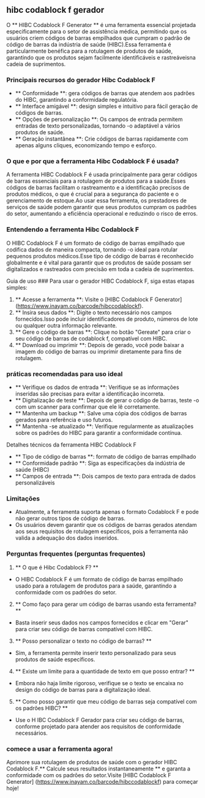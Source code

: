 ## hibc codablock f gerador

O ** HIBC Codablock F Generator ** é uma ferramenta essencial projetada especificamente para o setor de assistência médica, permitindo que os usuários criem códigos de barras empilhados que cumpram o padrão de código de barras da indústria de saúde (HIBC).Essa ferramenta é particularmente benéfica para a rotulagem de produtos de saúde, garantindo que os produtos sejam facilmente identificáveis ​​e rastreáveis ​​na cadeia de suprimentos.

### Principais recursos do gerador Hibc Codablock F
- ** Conformidade **: gera códigos de barras que atendem aos padrões do HIBC, garantindo a conformidade regulatória.
- ** Interface amigável **: design simples e intuitivo para fácil geração de códigos de barras.
- ** Opções de personalização **: Os campos de entrada permitem entradas de texto personalizadas, tornando -o adaptável a vários produtos de saúde.
- ** Geração instantânea **: Crie códigos de barras rapidamente com apenas alguns cliques, economizando tempo e esforço.

### O que e por que a ferramenta Hibc Codablock F é usada?
A ferramenta HIBC Codablock F é usada principalmente para gerar códigos de barras essenciais para a rotulagem de produtos para a saúde.Esses códigos de barras facilitam o rastreamento e a identificação precisos de produtos médicos, o que é crucial para a segurança do paciente e o gerenciamento de estoque.Ao usar essa ferramenta, os prestadores de serviços de saúde podem garantir que seus produtos cumpram os padrões do setor, aumentando a eficiência operacional e reduzindo o risco de erros.

### Entendendo a ferramenta Hibc Codablock F
O HIBC Codablock F é um formato de código de barras empilhado que codifica dados de maneira compacta, tornando -o ideal para rotular pequenos produtos médicos.Esse tipo de código de barras é reconhecido globalmente e é vital para garantir que os produtos de saúde possam ser digitalizados e rastreados com precisão em toda a cadeia de suprimentos.

Guia de uso ###
Para usar o gerador HIBC Codablock F, siga estas etapas simples:
1. ** Acesse a ferramenta **: Visite o [HIBC Codablock F Generator] (https://www.inayam.co/barcode/hibccodablockf).
2. ** Insira seus dados **: Digite o texto necessário nos campos fornecidos.Isso pode incluir identificadores de produto, números de lote ou qualquer outra informação relevante.
3. ** Gere o código de barras **: Clique no botão "Gereate" para criar o seu código de barras de codablock f, compatível com HIBC.
4. ** Download ou imprimir **: Depois de gerado, você pode baixar a imagem do código de barras ou imprimir diretamente para fins de rotulagem.

### práticas recomendadas para uso ideal
- ** Verifique os dados de entrada **: Verifique se as informações inseridas são precisas para evitar a identificação incorreta.
- ** Digitalização de teste **: Depois de gerar o código de barras, teste -o com um scanner para confirmar que ele lê corretamente.
- ** Mantenha um backup **: Salve uma cópia dos códigos de barras gerados para referência e uso futuros.
- ** Mantenha -se atualizado **: Verifique regularmente as atualizações sobre os padrões do HIBC para garantir a conformidade contínua.

Detalhes técnicos da ferramenta HIBC Codablock F
- ** Tipo de código de barras **: formato de código de barras empilhado
- ** Conformidade padrão **: Siga as especificações da indústria de saúde (HIBC)
- ** Campos de entrada **: Dois campos de texto para entrada de dados personalizáveis

### Limitações
- Atualmente, a ferramenta suporta apenas o formato Codablock F e pode não gerar outros tipos de código de barras.
- Os usuários devem garantir que os códigos de barras gerados atendam aos seus requisitos de rotulagem específicos, pois a ferramenta não valida a adequação dos dados inseridos.

### Perguntas frequentes (perguntas frequentes)

1. ** O que é Hibc Codablock F? **
- O HIBC Codablock F é um formato de código de barras empilhado usado para a rotulagem de produtos para a saúde, garantindo a conformidade com os padrões do setor.

2. ** Como faço para gerar um código de barras usando esta ferramenta? **
- Basta inserir seus dados nos campos fornecidos e clicar em "Gerar" para criar seu código de barras compatível com HIBC.

3. ** Posso personalizar o texto no código de barras? **
- Sim, a ferramenta permite inserir texto personalizado para seus produtos de saúde específicos.

4. ** Existe um limite para a quantidade de texto em que posso entrar? **
- Embora não haja limite rigoroso, verifique se o texto se encaixa no design do código de barras para a digitalização ideal.

5. ** Como posso garantir que meu código de barras seja compatível com os padrões HIBC? **
- Use o H IBC Codablock F Gerador para criar seu código de barras, conforme projetado para atender aos requisitos de conformidade necessários.

### comece a usar a ferramenta agora!
Aprimore sua rotulagem de produtos de saúde com o gerador HIBC Codablock F.** Calcule seus resultados instantaneamente ** e garanta a conformidade com os padrões do setor.Visite [HIBC Codablock F Generator] (https://www.inayam.co/barcode/hibccodablockf) para começar hoje!